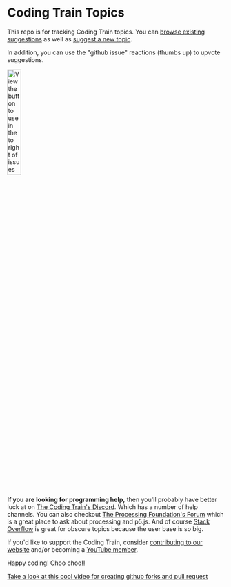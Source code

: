 # Coding Train Topics

This repo is for tracking Coding Train topics.  You can [browse existing suggestions](https://github.com/CodingRainbow/Rainbow-Topics/issues) as well as [suggest a new topic](https://github.com/CodingRainbow/Rainbow-Topics/issues/new).

In addition, you can use the "github issue" reactions (thumbs up) to upvote suggestions.

<img src="http://shiffman.net/images/githubthumbsup.png" width=25% alt="View the button to use in the to right of issues and comments to add a GitHub reactions.">

**If you are looking for programming help,** then you'll probably have better luck at on [The Coding Train's Discord](https://discord.gg/hPuGy2g). Which has a number of help channels. You can also checkout [The Processing Foundation's Forum](https://discourse.processing.org/) which is a great place to ask about processing and p5.js. And of course [Stack Overflow](https://stackoverflow.com/) is great for obscure topics because the user base is so big.

If you'd like to support the Coding Train, consider [contributing to our website](https://github.com/CodingTrain/website) and/or becoming a [YouTube member](https://www.youtube.com/thecodingtrain/join).

Happy coding! Choo choo!!

<a href="https://www.youtube.com/watch?v=_NrSWLQsDL4">Take a look at this cool video for creating github forks and pull request</a>
